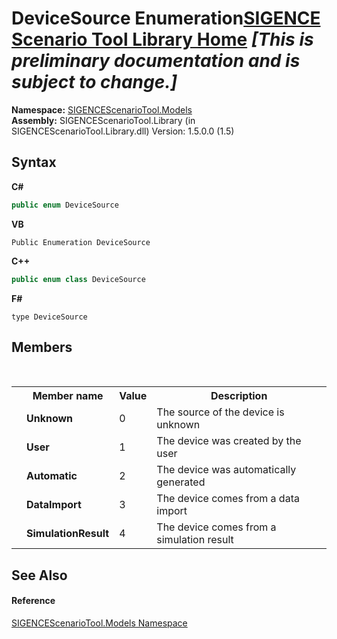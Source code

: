 # DeviceSource Enumeration<a href="https://github.com/ObiWanLansi/SIGENCE-Scenario-Tool">SIGENCE Scenario Tool Library Home</a> _**\[This is preliminary documentation and is subject to change.\]**_



**Namespace:**&nbsp;<a href="f93b21e6-e11a-5c2f-6a3f-e615945fd019.md">SIGENCEScenarioTool.Models</a><br />**Assembly:**&nbsp;SIGENCEScenarioTool.Library (in SIGENCEScenarioTool.Library.dll) Version: 1.5.0.0 (1.5)

## Syntax

**C#**<br />
``` C#
public enum DeviceSource
```

**VB**<br />
``` VB
Public Enumeration DeviceSource
```

**C++**<br />
``` C++
public enum class DeviceSource
```

**F#**<br />
``` F#
type DeviceSource
```


## Members
&nbsp;<table><tr><th></th><th>Member name</th><th>Value</th><th>Description</th></tr><tr><td /><td target="F:SIGENCEScenarioTool.Models.DeviceSource.Unknown">**Unknown**</td><td>0</td><td>The source of the device is unknown</td></tr><tr><td /><td target="F:SIGENCEScenarioTool.Models.DeviceSource.User">**User**</td><td>1</td><td>The device was created by the user</td></tr><tr><td /><td target="F:SIGENCEScenarioTool.Models.DeviceSource.Automatic">**Automatic**</td><td>2</td><td>The device was automatically generated</td></tr><tr><td /><td target="F:SIGENCEScenarioTool.Models.DeviceSource.DataImport">**DataImport**</td><td>3</td><td>The device comes from a data import</td></tr><tr><td /><td target="F:SIGENCEScenarioTool.Models.DeviceSource.SimulationResult">**SimulationResult**</td><td>4</td><td>The device comes from a simulation result</td></tr></table>

## See Also


#### Reference
<a href="f93b21e6-e11a-5c2f-6a3f-e615945fd019.md">SIGENCEScenarioTool.Models Namespace</a><br />